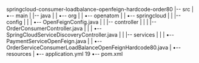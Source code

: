 springcloud-consumer-loadbalance-openfeign-hardcode-order80
|-- src
|   •-- main
|       |-- java
|       |   •-- org
|       |       •-- openatom
|       |           •-- springcloud
|       |               |-- config
|       |               |   •-- OpenFeignConfig.java
|       |               |-- controller
|       |               |   |-- OrderConsumerController.java
|       |               |   •-- SpringCloudServiceDiscoveryController.java
|       |               |-- services
|       |               |   •-- PaymentServiceOpenFeign.java
|       |               •-- OrderServiceConsumerLoadBalanceOpenFeignHardcode80.java
|       •-- resources
|           •-- application.yml
19
•-- pom.xml
